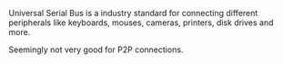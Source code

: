 Universal Serial Bus is a industry standard for connecting different peripherals
like keyboards, mouses, cameras, printers, disk drives and more.

Seemingly not very good for P2P connections.

